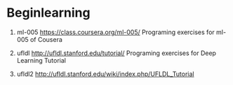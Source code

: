 Beginlearning
===============

1. ml-005
    https://class.coursera.org/ml-005/ 
    Programing exercises for ml-005 of Cousera 

2. ufldl
    http://ufldl.stanford.edu/tutorial/
    Programing exercises for Deep Learning Tutorial

3. ufldl2
    http://ufldl.stanford.edu/wiki/index.php/UFLDL_Tutorial

